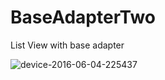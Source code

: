 # BaseAdapterTwo
List View with base adapter

![device-2016-06-04-225437](https://cloud.githubusercontent.com/assets/18516342/15801086/2fe5f396-2aa8-11e6-8ac8-3d76075871b2.png)
